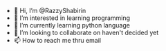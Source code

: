 - 👋 Hi, I’m @RazzyShabirin
- 👀 I’m interested in learning programming
- 🌱 I’m currently learning python language
- 💞️ I’m looking to collaborate on haven't decided yet
- 📫 How to reach me thru email

<!---
RazzyShabirin/RazzyShabirin is a ✨ special ✨ repository because its `README.md` (this file) appears on your GitHub profile.
You can click the Preview link to take a look at your changes.
--->
